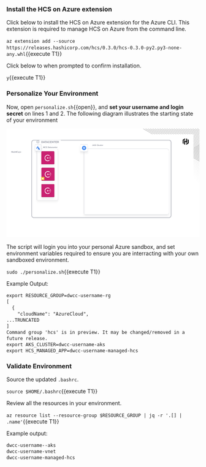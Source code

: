 ### Install the HCS on Azure extension

Click below to install the HCS on Azure extension for the Azure CLI.
This extension is required to manage HCS on Azure from the command line.

`az extension add --source https://releases.hashicorp.com/hcs/0.3.0/hcs-0.3.0-py2.py3-none-any.whl`{{execute T1}}

Click below to when prompted to confirm installation.

`y`{{execute T1}}

### Personalize Your Environment

Now, open `personalize.sh`{{open}}, and **set your username and login secret**
on lines 1 and 2. The following diagram illustrates
the starting state of your environment

![Personal Sandbox](./assets/starting_point.png)

The script will login you into your
personal Azure sandbox, and set environment variables
required to ensure you are interracting with your own
sandboxed environment.

`sudo ./personalize.sh`{{execute T1}}

Example Output:

```shell-session
export RESOURCE_GROUP=dwcc-username-rg
[
  {
    "cloudName": "AzureCloud",
...TRUNCATED
]
Command group 'hcs' is in preview. It may be changed/removed in a future release.
export AKS_CLUSTER=dwcc-username-aks
export HCS_MANAGED_APP=dwcc-username-managed-hcs
```

### Validate Environment

Source the updated `.bashrc`.

`source $HOME/.bashrc`{{execute T1}}

Review all the resources in your environment.

`az resource list --resource-group $RESOURCE_GROUP | jq -r '.[] | .name'`{{execute T1}}

Example output:

```shell-session
dwcc-username--aks
dwcc-username-vnet
dwcc-username-managed-hcs
```
